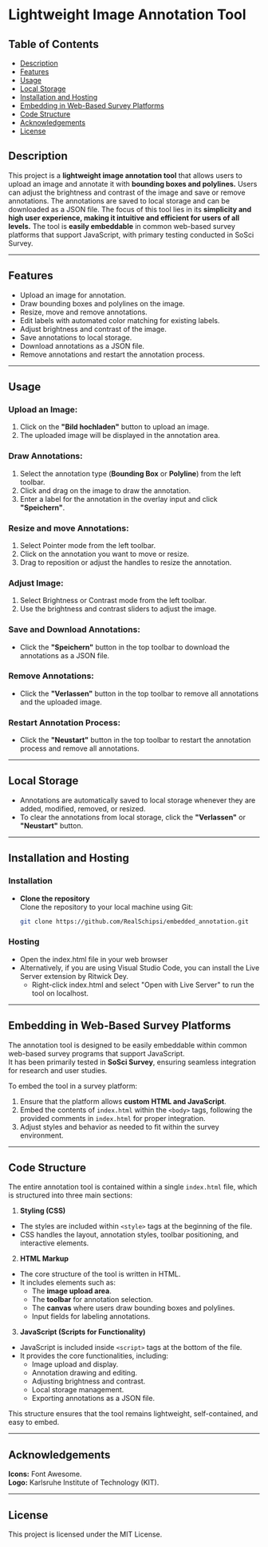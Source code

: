 # Lightweight Image Annotation Tool

## Table of Contents
- [Description](#description)
- [Features](#features)
- [Usage](#usage)
- [Local Storage](#local-storage)
- [Installation and Hosting](#installation-and-hosting)
- [Embedding in Web-Based Survey Platforms](#embedding-in-web-based-survey-platforms)
- [Code Structure](#code-structure)
- [Acknowledgements](#acknowledgements)
- [License](#license)

## Description
This project is a **lightweight image annotation tool** that allows users to upload an image and annotate it with **bounding boxes and polylines.** Users can adjust the brightness and contrast of the image and save or remove annotations. The annotations are saved to local storage and can be downloaded as a JSON file. The focus of this tool lies in its **simplicity and high user experience, making it intuitive and efficient for users of all levels.** The tool is **easily embeddable** in common web-based survey platforms that support JavaScript, with primary testing conducted in SoSci Survey.

---

## Features
- Upload an image for annotation.
- Draw bounding boxes and polylines on the image.
- Resize, move and remove annotations.
- Edit labels with automated color matching for existing labels.
- Adjust brightness and contrast of the image.
- Save annotations to local storage.
- Download annotations as a JSON file.
- Remove annotations and restart the annotation process.

---

## Usage

### Upload an Image:
1. Click on the **"Bild hochladen"** button to upload an image.
2. The uploaded image will be displayed in the annotation area.

### Draw Annotations:
1. Select the annotation type (**Bounding Box** or **Polyline**) from the left toolbar.
2. Click and drag on the image to draw the annotation.
3. Enter a label for the annotation in the overlay input and click **"Speichern"**.

### Resize and move Annotations:
1. Select Pointer mode from the left toolbar.
2. Click on the annotation you want to move or resize.
3. Drag to reposition or adjust the handles to resize the annotation.

### Adjust Image:
1. Select Brightness or Contrast mode from the left toolbar.
2. Use the brightness and contrast sliders to adjust the image.

### Save and Download Annotations:
- Click the **"Speichern"** button in the top toolbar to download the annotations as a JSON file.

### Remove Annotations:
- Click the **"Verlassen"** button in the top toolbar to remove all annotations and the uploaded image.

### Restart Annotation Process:
- Click the **"Neustart"** button in the top toolbar to restart the annotation process and remove all annotations.

---

## Local Storage
- Annotations are automatically saved to local storage whenever they are added, modified, removed, or resized.
- To clear the annotations from local storage, click the **"Verlassen"** or **"Neustart"** button.

---

## Installation and Hosting

### Installation
- **Clone the repository**  
   Clone the repository to your local machine using Git:  
   ```bash
   git clone https://github.com/RealSchipsi/embedded_annotation.git

### Hosting
 - Open the index.html file in your web browser
 - Alternatively, if you are using Visual Studio Code, you can install the Live Server extension by Ritwick Dey.
   - Right-click index.html and select "Open with Live Server" to run the tool on localhost.

---

## Embedding in Web-Based Survey Platforms

The annotation tool is designed to be easily embeddable within common web-based survey programs that support JavaScript.  
It has been primarily tested in **SoSci Survey**, ensuring seamless integration for research and user studies.

To embed the tool in a survey platform:
1. Ensure that the platform allows **custom HTML and JavaScript**.
2. Embed the contents of `index.html` within the `<body>` tags, following the provided comments in `index.html` for proper integration.
3. Adjust styles and behavior as needed to fit within the survey environment.

---

## Code Structure
The entire annotation tool is contained within a single `index.html` file, which is structured into three main sections:

1. **Styling (CSS)**  
 - The styles are included within `<style>` tags at the beginning of the file.
 - CSS handles the layout, annotation styles, toolbar positioning, and interactive elements.

2. **HTML Markup**  
 - The core structure of the tool is written in HTML.
 - It includes elements such as:
   - The **image upload area**.
   - The **toolbar** for annotation selection.
   - The **canvas** where users draw bounding boxes and polylines.
   - Input fields for labeling annotations.

3. **JavaScript (Scripts for Functionality)**  
 - JavaScript is included inside `<script>` tags at the bottom of the file.
 - It provides the core functionalities, including:
   - Image upload and display.
   - Annotation drawing and editing.
   - Adjusting brightness and contrast.
   - Local storage management.
   - Exporting annotations as a JSON file.

This structure ensures that the tool remains lightweight, self-contained, and easy to embed.

---

## Acknowledgements
**Icons:** Font Awesome.  
**Logo:** Karlsruhe Institute of Technology (KIT).

---

## License
This project is licensed under the MIT License.

